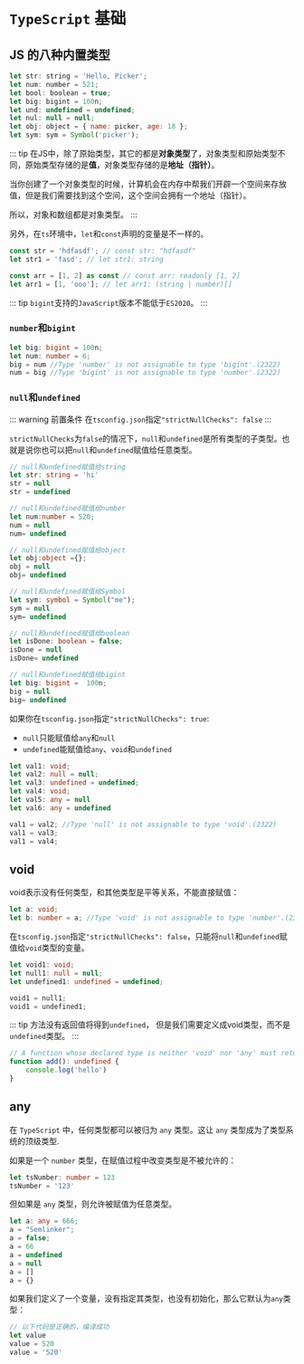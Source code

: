 # `TypeScript` 基础

## JS 的八种内置类型

```js
let str: string = 'Hello, Picker';
let num: number = 521;
let bool: boolean = true;
let big: bigint = 100n;
let und: undefined = undefined;
let nul: null = null;
let obj: object = { name: picker, age: 18 };
let sym: sym = Symbol('picker');
```

::: tip
在JS中，除了原始类型，其它的都是**对象类型**了，对象类型和原始类型不同，原始类型存储的是**值**，对象类型存储的是**地址（指针）**。

当你创建了一个对象类型的时候，计算机会在内存中帮我们开辟一个空间来存放值，但是我们需要找到这个空间，这个空间会拥有一个地址（指针）。

所以，对象和数组都是对象类型。
:::

另外，在`ts`环境中，`let`和`const`声明的变量是不一样的。

```ts
const str = 'hdfasdf'; // const str: "hdfasdf"
let str1 = 'fasd'; // let str1: string

const arr = [1, 2] as const // const arr: readonly [1, 2]
let arr1 = [1, 'ooo']; // let arr1: (string | number)[]
```

::: tip
`bigint`支持的`JavaScript`版本不能低于`ES2020`。
:::

### `number`和`bigint`

```ts
let big: bigint = 100n;
let num: number = 6;
big = num //Type 'number' is not assignable to type 'bigint'.(2322)
num = big //Type 'bigint' is not assignable to type 'number'.(2322)
```

### `null`和`undefined`

::: warning 前置条件
在`tsconfig.json`指定`"strictNullChecks": false`
:::

`strictNullChecks`为`false`的情况下，`null`和`undefined`是所有类型的子类型。也就是说你也可以把`null`和`undefined`赋值给任意类型。

```ts
// null和undefined赋值给string
let str: string = 'hi'
str = null
str = undefined

// null和undefined赋值给number
let num:number = 520;
num = null
num= undefined

// null和undefined赋值给object
let obj:object ={};
obj = null
obj= undefined

// null和undefined赋值给Symbol
let sym: symbol = Symbol("me"); 
sym = null
sym= undefined

// null和undefined赋值给boolean
let isDone: boolean = false;
isDone = null
isDone= undefined

// null和undefined赋值给bigint
let big: bigint =  100n;
big = null
big= undefined
```

如果你在`tsconfig.json`指定`"strictNullChecks": true`:

* `null`只能赋值给`any`和`null`
* `undefined`能赋值给`any`、`void`和`undefined`

```ts
let val1: void;
let val2: null = null;
let val3: undefined = undefined;
let val4: void;
let val5: any = null
let val6: any = undefined

val1 = val2; //Type 'null' is not assignable to type 'void'.(2322)
val1 = val3;
val1 = val4;
```

## void

void表示没有任何类型，和其他类型是平等关系，不能直接赋值：

```ts
let a: void; 
let b: number = a; //Type 'void' is not assignable to type 'number'.(2322)
```

在`tsconfig.json`指定`"strictNullChecks": false`，只能将`null`和`undefined`赋值给`void`类型的变量。

```ts
let void1: void;
let null1: null = null;
let undefined1: undefined = undefined;

void1 = null1;
void1 = undefined1;
```

::: tip
方法没有返回值将得到`undefined`， 但是我们需要定义成void类型，而不是`undefined`类型。
:::

```ts
// A function whose declared type is neither 'void' nor 'any' must return a value.
function add(): undefined {
    console.log('hello')
}
```

## any

在 `TypeScript` 中，任何类型都可以被归为 `any` 类型。这让 `any` 类型成为了类型系统的顶级类型.

如果是一个 `number` 类型，在赋值过程中改变类型是不被允许的：

```ts
let tsNumber: number = 123
tsNumber = '123'
```

但如果是 `any` 类型，则允许被赋值为任意类型。

```ts
let a: any = 666;
a = "Semlinker";
a = false;
a = 66
a = undefined
a = null
a = []
a = {}
```

如果我们定义了一个变量，没有指定其类型，也没有初始化，那么它默认为`any`类型：

```ts
// 以下代码是正确的，编译成功
let value
value = 520
value = '520'
```
